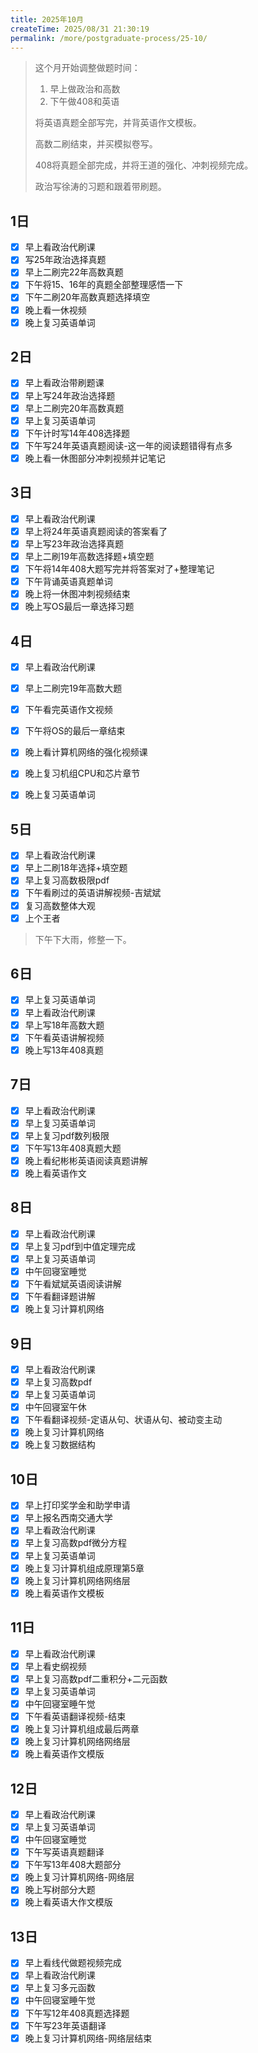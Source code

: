 ```yaml
---
title: 2025年10月
createTime: 2025/08/31 21:30:19
permalink: /more/postgraduate-process/25-10/
---
```


> 这个月开始调整做题时间：
> 
> 1. 早上做政治和高数
> 2. 下午做408和英语
> 
> 将英语真题全部写完，并背英语作文模板。
> 
> 高数二刷结束，并买模拟卷写。
> 
> 408将真题全部完成，并将王道的强化、冲刺视频完成。
> 
> 政治写徐涛的习题和跟着带刷题。

## 1日
- [x] 早上看政治代刷课
- [x] 写25年政治选择真题
- [x] 早上二刷完22年高数真题
- [x] 下午将15、16年的真题全部整理感悟一下
- [x] 下午二刷20年高数真题选择填空
- [x] 晚上看一休视频
- [x] 晚上复习英语单词

## 2日
- [x] 早上看政治带刷题课
- [x] 早上写24年政治选择题
- [x] 早上二刷完20年高数真题
- [x] 早上复习英语单词
- [x] 下午计时写14年408选择题
- [x] 下午写24年英语真题阅读-这一年的阅读题错得有点多
- [x] 晚上看一休图部分冲刺视频并记笔记

## 3日
- [x] 早上看政治代刷课
- [x] 早上将24年英语真题阅读的答案看了
- [x] 早上写23年政治选择真题
- [x] 早上二刷19年高数选择题+填空题
- [x] 下午将14年408大题写完并将答案对了+整理笔记
- [x] 下午背诵英语真题单词
- [x] 晚上将一休图冲刺视频结束
- [x] 晚上写OS最后一章选择习题

## 4日
- [x] 早上看政治代刷课
- [x] 早上二刷完19年高数大题
- [x] 下午看完英语作文视频
- [x] 下午将OS的最后一章结束
- [x] 晚上看计算机网络的强化视频课
- [x] 晚上复习机组CPU和芯片章节
- [x] 晚上复习英语单词


## 5日
- [x] 早上看政治代刷课
- [x] 早上二刷18年选择+填空题
- [x] 早上复习高数极限pdf
- [x] 下午看刷过的英语讲解视频-吉斌斌
- [x] 复习高数整体大观
- [x] 上个王者

> 下午下大雨，修整一下。

## 6日
- [x] 早上复习英语单词
- [x] 早上看政治代刷课
- [x] 早上写18年高数大题
- [x] 下午看英语讲解视频
- [x] 晚上写13年408真题

## 7日
- [x] 早上看政治代刷课
- [x] 早上复习英语单词
- [x] 早上复习pdf数列极限
- [x] 下午写13年408真题大题
- [x] 晚上看纪彬彬英语阅读真题讲解
- [x] 晚上看英语作文

## 8日
- [x] 早上看政治代刷课
- [x] 早上复习pdf到中值定理完成
- [x] 早上复习英语单词
- [x] 中午回寝室睡觉
- [x] 下午看斌斌英语阅读讲解
- [x] 下午看翻译题讲解
- [x] 晚上复习计算机网络

## 9日
- [x] 早上看政治代刷课
- [x] 早上复习高数pdf
- [x] 早上复习英语单词
- [x] 中午回寝室午休
- [x] 下午看翻译视频-定语从句、状语从句、被动变主动
- [x] 晚上复习计算机网络
- [x] 晚上复习数据结构

## 10日
- [x] 早上打印奖学金和助学申请
- [x] 早上报名西南交通大学
- [x] 早上看政治代刷课
- [x] 早上复习高数pdf微分方程
- [x] 早上复习英语单词
- [x] 晚上复习计算机组成原理第5章
- [x] 晚上复习计算机网络网络层
- [x] 晚上看英语作文模板

## 11日
- [x] 早上看政治代刷课
- [x] 早上看史纲视频
- [x] 早上复习高数pdf二重积分+二元函数
- [x] 早上复习英语单词
- [x] 中午回寝室睡午觉
- [x] 下午看英语翻译视频-结束
- [x] 晚上复习计算机组成最后两章
- [x] 晚上复习计算机网络网络层
- [x] 晚上看英语作文模版

## 12日
- [x] 早上看政治代刷课
- [x] 早上复习英语单词
- [x] 中午回寝室睡觉
- [x] 下午写英语真题翻译
- [x] 下午写13年408大题部分
- [x] 晚上复习计算机网络-网络层
- [x] 晚上写树部分大题
- [x] 晚上看英语大作文模版

## 13日
- [x] 早上看线代做题视频完成
- [x] 早上看政治代刷课
- [x] 早上复习多元函数
- [x] 中午回寝室睡午觉
- [x] 下午写12年408真题选择题
- [x] 下午写23年英语翻译
- [x] 晚上复习计算机网络-网络层结束
